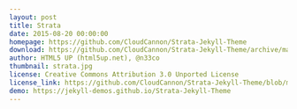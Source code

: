 ```yaml
---
layout: post
title: Strata
date: 2015-08-20 00:00:00
homepage: https://github.com/CloudCannon/Strata-Jekyll-Theme
download: https://github.com/CloudCannon/Strata-Jekyll-Theme/archive/master.zip
author: HTML5 UP (html5up.net), @n33co
thumbnail: strata.jpg
license: Creative Commons Attribution 3.0 Unported License
license_link: https://github.com/CloudCannon/Strata-Jekyll-Theme/blob/master/LICENSE.txt
demo: https://jekyll-demos.github.io/Strata-Jekyll-Theme
---
```

